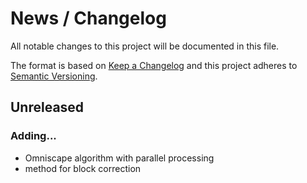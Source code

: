 # News / Changelog
All notable changes to this project will be documented in this file.

The format is based on [Keep a Changelog](http://keepachangelog.com/en/1.0.0/)
and this project adheres to [Semantic Versioning](http://semver.org/spec/v2.0.0.html).

## Unreleased
### Adding...
- Omniscape algorithm with parallel processing
- method for block correction

[Unreleased]: https://github.com/circuitscape/Omniscape.jl/compare/v0.1.0...master

